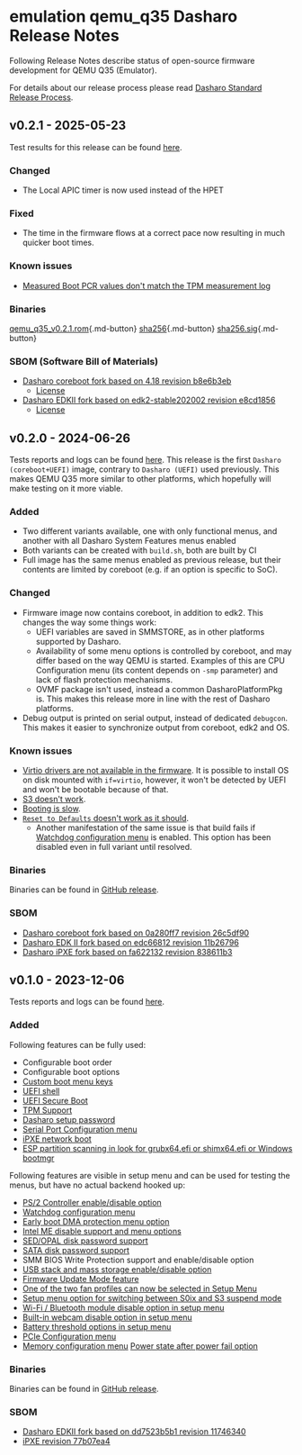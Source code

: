 # emulation qemu_q35 Dasharo Release Notes

Following Release Notes describe status of open-source firmware development for
QEMU Q35 (Emulator).

For details about our release process please read
[Dasharo Standard Release Process](../../dev-proc/standard-release-process.md).

## v0.2.1 - 2025-05-23

Test results for this release can be found
[here](https://github.com/Dasharo/osfv-results/blob/main/boards/QEMU/Q35/v0.2.1_results.csv).

### Changed

- The Local APIC timer is now used instead of the HPET

### Fixed

- The time in the firmware flows at a correct pace now resulting in much
  quicker boot times.

### Known issues

- [Measured Boot PCR values don't match the TPM measurement log](https://github.com/Dasharo/dasharo-issues/issues/1354)

### Binaries

[qemu_q35_v0.2.1.rom][qemu_q35_v0.2.1.rom_file]{.md-button}
[sha256][qemu_q35_v0.2.1.rom_hash]{.md-button}
[sha256.sig][qemu_q35_v0.2.1.rom_sig]{.md-button}

### SBOM (Software Bill of Materials)

- [Dasharo coreboot fork based on 4.18 revision b8e6b3eb](https://github.com/Dasharo/coreboot/tree/b8e6b3eb)
    + [License](https://github.com/Dasharo/coreboot/blob/b8e6b3eb/COPYING)
- [Dasharo EDKII fork based on edk2-stable202002 revision e8cd1856](https://github.com/Dasharo/edk2/tree/e8cd1856)
    + [License](https://github.com/Dasharo/edk2/blob/e8cd1856/License.txt)

[qemu_q35_v0.2.1.rom_file]: https://dl.3mdeb.com/open-source-firmware/Dasharo/qemu_q35/v0.2.1/qemu_q35_v0.2.1.rom
[qemu_q35_v0.2.1.rom_hash]: https://dl.3mdeb.com/open-source-firmware/Dasharo/qemu_q35/v0.2.1/qemu_q35_v0.2.1.rom.sha256
[qemu_q35_v0.2.1.rom_sig]: https://dl.3mdeb.com/open-source-firmware/Dasharo/qemu_q35/v0.2.1/qemu_q35_v0.2.1.rom.sha256.sig

## v0.2.0 - 2024-06-26

Tests reports and logs can be found
[here](https://dl.3mdeb.com/open-source-firmware/Dasharo/qemu/q35/v0.2.0/).
This release is the first `Dasharo (coreboot+UEFI)` image, contrary to
`Dasharo (UEFI)` used previously. This makes QEMU Q35 more similar to other
platforms, which hopefully will make testing on it more viable.

### Added

- Two different variants available, one with only functional menus, and another
  with all Dasharo System Features menus enabled
- Both variants can be created with `build.sh`, both are built by CI
- Full image has the same menus enabled as previous release, but their contents
  are limited by coreboot (e.g. if an option is specific to SoC).

### Changed

- Firmware image now contains coreboot, in addition to edk2. This changes the
  way some things work:
    + UEFI variables are saved in SMMSTORE, as in other platforms supported by
      Dasharo.
    + Availability of some menu options is controlled by coreboot, and may
      differ based on the way QEMU is started. Examples of this are CPU
      Configuration menu (its content depends on `-smp` parameter) and lack of
      flash protection mechanisms.
    + OVMF package isn't used, instead a common DasharoPlatformPkg is. This
      makes this release more in line with the rest of Dasharo platforms.
- Debug output is printed on serial output, instead of dedicated `debugcon`.
  This makes it easier to synchronize output from coreboot, edk2 and OS.

### Known issues

- [Virtio drivers are not available in the firmware](https://github.com/Dasharo/dasharo-issues/issues/901).
  It is possible to install OS on disk mounted with `if=virtio`, however, it
  won't be detected by UEFI and won't be bootable because of that.
- [S3 doesn't work](https://github.com/Dasharo/dasharo-issues/issues/902).
- [Booting is slow](https://github.com/Dasharo/dasharo-issues/issues/898).
- [`Reset to Defaults` doesn't work as it should](https://github.com/Dasharo/dasharo-issues/issues/887).
    + Another manifestation of the same issue is that build fails if [Watchdog
      configuration menu](https://docs.dasharo.com/dasharo-menu-docs/dasharo-system-features/#chipset-configuration)
      is enabled. This option has been disabled even in full variant until
      resolved.

### Binaries

Binaries can be found in
[GitHub release](https://github.com/Dasharo/coreboot/releases/tag/qemu_q35_v0.2.0).

### SBOM

- [Dasharo coreboot fork based on 0a280ff7 revision 26c5df90](https://github.com/Dasharo/coreboot/tree/26c5df90)
- [Dasharo EDK II fork based on edc66812 revision 11b26796](https://github.com/Dasharo/edk2/tree/11b26796)
- [Dasharo iPXE fork based on fa622132 revision 838611b3](https://github.com/Dasharo/ipxe/commit/838611b3)

## v0.1.0 - 2023-12-06

Tests reports and logs can be found
[here](https://dl.3mdeb.com/open-source-firmware/Dasharo/qemu/q35/v0.1.0/).

### Added

Following features can be fully used:

- Configurable boot order
- Configurable boot options
- [Custom boot menu keys](https://docs.dasharo.com/unified-test-documentation/dasharo-compatibility/303-custom-boot-menu-key/)
- [UEFI shell](https://docs.dasharo.com/unified-test-documentation/dasharo-compatibility/30P-uefi-shell/)
- [UEFI Secure Boot](https://docs.dasharo.com/unified-test-documentation/dasharo-security/206-secure-boot/)
- [TPM Support](https://docs.dasharo.com/unified-test-documentation/dasharo-security/200-tpm-support/)
- [Dasharo setup password](https://docs.dasharo.com/unified-test-documentation/dasharo-security/20R-uefi-setup-password/)
- [Serial Port Configuration menu](https://docs.dasharo.com/dasharo-menu-docs/dasharo-system-features/#serial-port-configuration)
- [iPXE network boot](https://docs.dasharo.com/unified-test-documentation/dasharo-compatibility/315-network-boot/)
- [ESP partition scanning in look for grubx64.efi or shimx64.efi or Windows bootmgr](https://github.com/Dasharo/dasharo-issues/issues/94)

Following features are visible in setup menu and can be used for testing the
menus, but have no actual backend hooked up:

- [PS/2 Controller enable/disable option](https://docs.dasharo.com/dasharo-menu-docs/dasharo-system-features/#chipset-configuration)
- [Watchdog configuration menu](https://docs.dasharo.com/dasharo-menu-docs/dasharo-system-features/#chipset-configuration)
- [Early boot DMA protection menu option](https://docs.dasharo.com/unified-test-documentation/dasharo-security/20L-early-boot-dma-protection/)
- [Intel ME disable support and menu options](https://docs.dasharo.com/unified-test-documentation/dasharo-security/20F-me-neuter/)
- [SED/OPAL disk password support](https://docs.dasharo.com/unified-test-documentation/dasharo-security/208-opal-disk-password-support/)
- [SATA disk password support](https://docs.dasharo.com/dasharo-menu-docs/device-manager/#hdd-security-configuration)
- SMM BIOS Write Protection support and enable/disable option
- [USB stack and mass storage enable/disable option](https://docs.dasharo.com/dasharo-menu-docs/dasharo-system-features/#usb-configuration)
- [Firmware Update Mode feature](https://docs.dasharo.com/dasharo-menu-docs/dasharo-system-features/#dasharo-security-options)
- [One of the two fan profiles can now be selected in Setup Menu](https://docs.dasharo.com/unified/novacustom/features/)
- [Setup menu option for switching between S0ix and S3 suspend mode](https://docs.dasharo.com/dasharo-menu-docs/dasharo-system-features/#power-management-options)
- [Wi-Fi / Bluetooth module disable option in setup menu](https://docs.dasharo.com/dasharo-menu-docs/dasharo-system-features/#dasharo-security-options)
- [Built-in webcam disable option in setup menu](https://docs.dasharo.com/dasharo-menu-docs/dasharo-system-features/#dasharo-security-options)
- [Battery threshold options in setup menu](https://docs.dasharo.com/dasharo-menu-docs/dasharo-system-features/#power-management-options)
- [PCIe Configuration menu](https://docs.dasharo.com/dasharo-menu-docs/dasharo-system-features/#pcipcie-configuration)
- [Memory configuration menu](https://docs.dasharo.com/dasharo-menu-docs/dasharo-system-features/#memory-configuration)
  [Power state after power fail option](https://docs.dasharo.com/dasharo-menu-docs/dasharo-system-features/#power-management-options)

### Binaries

Binaries can be found in
[GitHub release](https://github.com/Dasharo/edk2/releases/tag/qemu_q35_v0.1.0).

### SBOM

- [Dasharo EDKII fork based on dd7523b5b1 revision 11746340](https://github.com/Dasharo/edk2/tree/11746340)
- [iPXE revision 77b07ea4](https://github.com/ipxe/ipxe/tree/77b07ea4)
